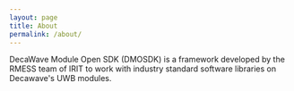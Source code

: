 ```yaml
---
layout: page
title: About
permalink: /about/
---
```


DecaWave Module Open SDK (DMOSDK) is a framework developed by the RMESS team of IRIT to work with industry standard software libraries on Decawave's UWB modules.

